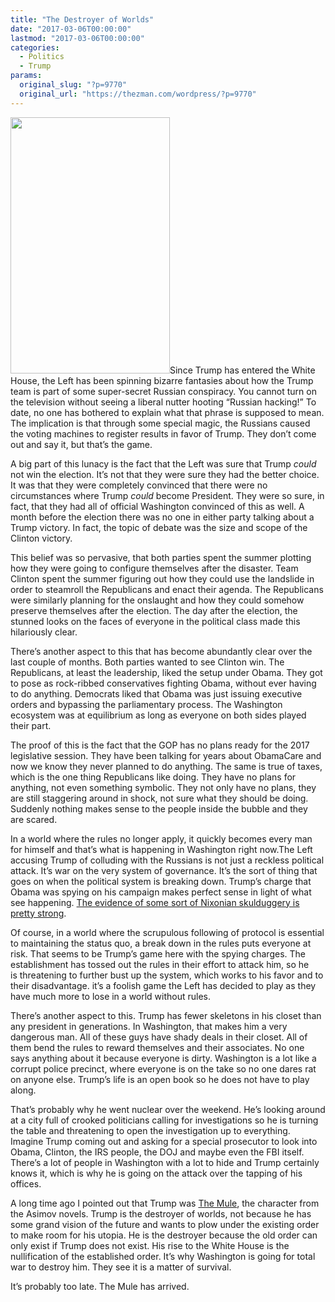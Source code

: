 ```yaml
---
title: "The Destroyer of Worlds"
date: "2017-03-06T00:00:00"
lastmod: "2017-03-06T00:00:00"
categories:
  - Politics
  - Trump
params:
  original_slug: "?p=9770"
  original_url: "https://thezman.com/wordpress/?p=9770"
---
```


<img
src="https://frankreportdotcom.files.wordpress.com/2015/12/mule.png?w=341&amp;h=548"
class="alignleft size-full" decoding="async" width="255" height="410" />Since
Trump has entered the White House, the Left has been spinning bizarre
fantasies about how the Trump team is part of some super-secret Russian
conspiracy. You cannot turn on the television without seeing a liberal
nutter hooting “Russian hacking!” To date, no one has bothered to
explain what that phrase is supposed to mean. The implication is that
through some special magic, the Russians caused the voting machines to
register results in favor of Trump. They don’t come out and say it, but
that’s the game.

A big part of this lunacy is the fact that the Left was sure that Trump
*could* not win the election. It’s not that they were sure they had the
better choice. It was that they were completely convinced that there
were no circumstances where Trump *could* become President. They were so
sure, in fact, that they had all of official Washington convinced of
this as well. A month before the election there was no one in either
party talking about a Trump victory. In fact, the topic of debate
was the size and scope of the Clinton victory.

This belief was so pervasive, that both parties spent the summer
plotting how they were going to configure themselves after the disaster.
Team Clinton spent the summer figuring out how they could use the
landslide in order to steamroll the Republicans and enact their agenda.
The Republicans were similarly planning for the onslaught and how they
could somehow preserve themselves after the election. The day after the
election, the stunned looks on the faces of everyone in the political
class made this hilariously clear.

There’s another aspect to this that has become abundantly clear over the
last couple of months. Both parties wanted to see Clinton win. The
Republicans, at least the leadership, liked the setup under Obama. They
got to pose as rock-ribbed conservatives fighting Obama, without ever
having to do anything. Democrats liked that Obama was just issuing
executive orders and bypassing the parliamentary process. The Washington
ecosystem was at equilibrium as long as everyone on both sides played
their part.

The proof of this is the fact that the GOP has no plans ready for the
2017 legislative session. They have been talking for years about
ObamaCare and now we know they never planned to do anything. The same is
true of taxes, which is the one thing Republicans like doing. They have
no plans for anything, not even something symbolic. They not only have
no plans, they are still staggering around in shock, not sure what they
should be doing. Suddenly nothing makes sense to the people inside the
bubble and they are scared.

In a world where the rules no longer apply, it quickly becomes every man
for himself and that’s what is happening in Washington right now.The
Left accusing Trump of colluding with the Russians is not just a
reckless political attack. It’s war on the very system of governance.
It’s the sort of thing that goes on when the political system is
breaking down. Trump’s charge that Obama was spying on his
campaign makes perfect sense in light of what see happening. <a
href="https://www.conservativereview.com/commentary/2017/03/mark-levin-on-fox-news-lays-out-the-case-on-obamas-spying"
target="_blank">The evidence of some sort of Nixonian skulduggery is
pretty strong</a>.

Of course, in a world where the scrupulous following of protocol is
essential to maintaining the status quo, a break down in the rules puts
everyone at risk. That seems to be Trump’s game here with the spying
charges. The establishment has tossed out the rules in their effort to
attack him, so he is threatening to further bust up the system, which
works to his favor and to their disadvantage. it’s a foolish game the
Left has decided to play as they have much more to lose in a world
without rules.

There’s another aspect to this. Trump has fewer skeletons in his closet
than any president in generations. In Washington, that makes him a very
dangerous man. All of these guys have shady deals in their closet. All
of them bend the rules to reward themselves and their associates. No one
says anything about it because everyone is dirty. Washington is a lot
like a corrupt police precinct, where everyone is on the take so no one
dares rat on anyone else. Trump’s life is an open book so he does not
have to play along.

That’s probably why he went nuclear over the weekend. He’s looking
around at a city full of crooked politicians calling for investigations
so he is turning the table and threatening to open the investigation up
to everything. Imagine Trump coming out and asking for a special
prosecutor to look into Obama, Clinton, the IRS people, the DOJ and
maybe even the FBI itself. There’s a lot of people in Washington with a
lot to hide and Trump certainly knows it, which is why he is going on
the attack over the tapping of his offices.

A long time ago I pointed out that Trump was
<a href="https://en.wikipedia.org/wiki/Mule_(Foundation)"
target="_blank">The Mule</a>, the character from the Asimov novels.
Trump is the destroyer of worlds, not because he has some grand vision
of the future and wants to plow under the existing order to make
room for his utopia. He is the destroyer because the old order can only
exist if Trump does not exist. His rise to the White House is the
nullification of the established order. It’s why Washington is going for
total war to destroy him. They see it is a matter of survival.

It’s probably too late. The Mule has arrived.
